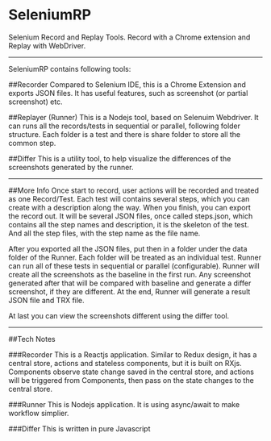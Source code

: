 # SeleniumRP
Selenium Record and Replay Tools. Record with a Chrome extension and Replay with WebDriver.

---

SeleniumRP contains following tools:

##Recorder
Compared to Selenium IDE, this is a Chrome Extension and exports JSON files. It has useful features, such as screenshot (or partial screenshot) etc.

##Replayer (Runner)
This is a Nodejs tool, based on Selenuim Webdriver. It can runs all the records/tests in sequential or parallel, following folder structure. Each folder is a test and there is share folder to store all the common step.

##Differ
This is a utility tool, to help visualize the differences of the screenshots generated by the runner.

---

##More Info
Once start to record, user actions will be recorded and treated as one Record/Test. Each test will contains several steps, which you can create with a description along the way. When you finish, you can export the record out. It will be several JSON files, once called steps.json, which contains all the step names and description, it is the skeleton of the test. And all the step files, with the step name as the file name.

After you exported all the JSON files, put then in a folder under the data folder of the Runner. Each folder will be treated as an individual test. Runner can run all of these tests in sequential or parallel (configurable). Runner will create all the screenshots as the baseline in the first run. Any screenshot generated after that will be compared with baseline and generate a differ screenshot, if they are different. At the end, Runner will generate a result JSON file and TRX file.

At last you can view the screenshots different using the differ tool.

---

##Tech Notes

###Recorder
This is a Reactjs application. Similar to Redux design, it has a central store, actions and stateless components, but it is built on RXjs. Components observe state change saved in the central store, and actions will be triggered from Components, then pass on the state changes to the central store.

###Runner
This is Nodejs application. It is using async/await to make workflow simplier.

###Differ
This is written in pure Javascript



